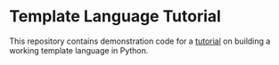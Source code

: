 # Template Language Tutorial

This repository contains demonstration code for a [tutorial][] on building a working template language in Python.

[tutorial]: http://www.dmulholl.com/lets-build/a-template-language.html

